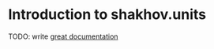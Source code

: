 # Introduction to shakhov.units

TODO: write [great documentation](http://jacobian.org/writing/great-documentation/what-to-write/)

